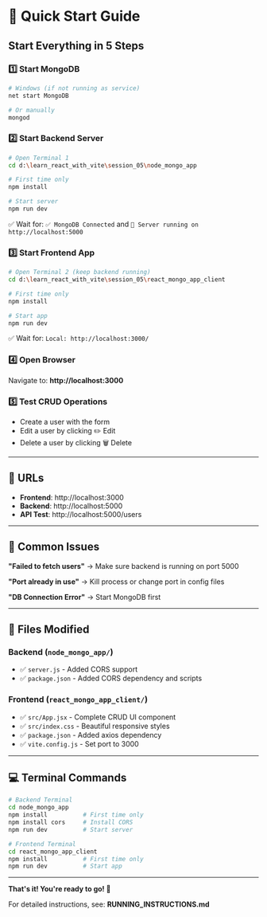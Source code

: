 # 🚀 Quick Start Guide

## Start Everything in 5 Steps

### 1️⃣ Start MongoDB
```bash
# Windows (if not running as service)
net start MongoDB

# Or manually
mongod
```

### 2️⃣ Start Backend Server
```bash
# Open Terminal 1
cd d:\learn_react_with_vite\session_05\node_mongo_app

# First time only
npm install

# Start server
npm run dev
```
✅ Wait for: `✅ MongoDB Connected` and `🚀 Server running on http://localhost:5000`

### 3️⃣ Start Frontend App
```bash
# Open Terminal 2 (keep backend running)
cd d:\learn_react_with_vite\session_05\react_mongo_app_client

# First time only
npm install

# Start app
npm run dev
```
✅ Wait for: `Local: http://localhost:3000/`

### 4️⃣ Open Browser
Navigate to: **http://localhost:3000**

### 5️⃣ Test CRUD Operations
- Create a user with the form
- Edit a user by clicking ✏️ Edit
- Delete a user by clicking 🗑️ Delete

---

## 🔗 URLs

- **Frontend**: http://localhost:3000
- **Backend**: http://localhost:5000
- **API Test**: http://localhost:5000/users

---

## 🐛 Common Issues

**"Failed to fetch users"**
→ Make sure backend is running on port 5000

**"Port already in use"**
→ Kill process or change port in config files

**"DB Connection Error"**
→ Start MongoDB first

---

## 📁 Files Modified

### Backend (`node_mongo_app/`)
- ✅ `server.js` - Added CORS support
- ✅ `package.json` - Added CORS dependency and scripts

### Frontend (`react_mongo_app_client/`)
- ✅ `src/App.jsx` - Complete CRUD UI component
- ✅ `src/index.css` - Beautiful responsive styles
- ✅ `package.json` - Added axios dependency
- ✅ `vite.config.js` - Set port to 3000

---

## 💻 Terminal Commands

```bash
# Backend Terminal
cd node_mongo_app
npm install          # First time only
npm install cors     # Install CORS
npm run dev          # Start server

# Frontend Terminal
cd react_mongo_app_client
npm install          # First time only
npm run dev          # Start app
```

---

**That's it! You're ready to go! 🎉**

For detailed instructions, see: **RUNNING_INSTRUCTIONS.md**
